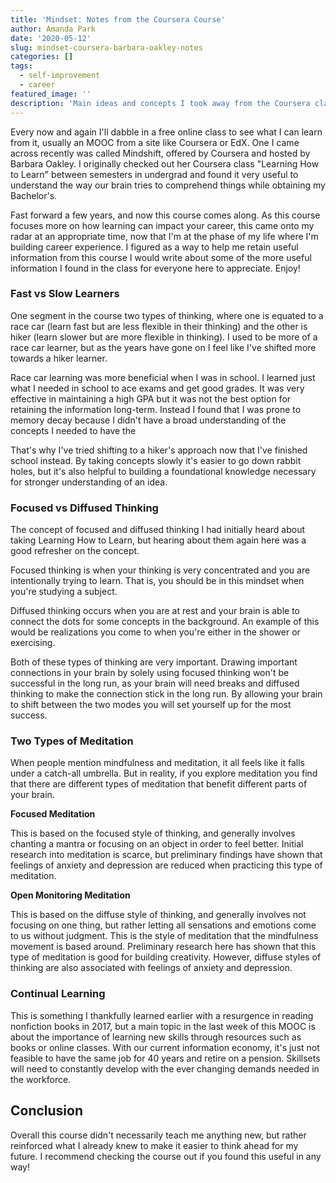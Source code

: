 ```yaml
---
title: 'Mindset: Notes from the Coursera Course'
author: Amanda Park
date: '2020-05-12'
slug: mindset-coursera-barbara-oakley-notes
categories: []
tags:
  - self-improvement
  - career
featured_image: ''
description: 'Main ideas and concepts I took away from the Coursera class.'
---
```


Every now and again I'll dabble in a free online class to see what I can learn from it, usually an MOOC from a site like Coursera or EdX. One I came across recently was called Mindshift, offered by Coursera and hosted by Barbara Oakley. I originally checked out her Coursera class "Learning How to Learn" between semesters in undergrad and found it very useful to understand the way our brain tries to comprehend things while obtaining my Bachelor's.

Fast forward a few years, and now this course comes along. As this course focuses more on how learning can impact your career, this came onto my radar at an appropriate time, now that I'm at the phase of my life where I'm building career experience. I figured as a way to help me retain useful information from this course I would write about some of the more useful information I found in the class for everyone here to appreciate. Enjoy!

### Fast vs Slow Learners

One segment in the course two types of thinking, where one is equated to a race car (learn fast but are less flexible in their thinking) and the other is hiker (learn slower but are more flexible in thinking). I used to be more of a race car learner, but as the years have gone on I feel like I've shifted more towards a hiker learner. 

Race car learning was more beneficial when I was in school. I learned just what I needed in school to ace exams and get good grades. It was very effective in maintaining a high GPA but it was not the best option for retaining the information long-term. Instead I found that I was prone to memory decay because I didn't have a broad understanding of the concepts I needed to have the 

That's why I've tried shifting to a hiker's approach now that I've finished school instead. By taking concepts slowly it's easier to go down rabbit holes, but it's also helpful to building a foundational knowledge necessary for stronger understanding of an idea. 

### Focused vs Diffused Thinking

The concept of focused and diffused thinking I had initially heard about taking Learning How to Learn, but hearing about them again here was a good refresher on the concept.

Focused thinking is when your thinking is very concentrated and you are intentionally trying to learn. That is, you should be in this mindset when you're studying a subject.

Diffused thinking occurs when you are at rest and your brain is able to connect the dots for some concepts in the background. An example of this would be realizations you come to when you're either in the shower or exercising. 

Both of these types of thinking are very important. Drawing important connections in your brain by solely using focused thinking won't be successful in the long run, as your brain will need breaks and diffused thinking to make the connection stick in the long run. By allowing your brain to shift between the two modes you will set yourself up for the most success.

### Two Types of Meditation

When people mention mindfulness and meditation, it all feels like it falls under a catch-all umbrella. But in reality, if you explore meditation you find that there are different types of meditation that benefit different parts of your brain. 

**Focused Meditation**

This is based on the focused style of thinking, and generally involves chanting a mantra or focusing on an object in order to feel better. Initial research into meditation is scarce, but preliminary findings have shown that feelings of anxiety and depression are reduced when practicing this type of meditation.

**Open Monitoring Meditation**

This is based on the diffuse style of thinking, and generally involves not focusing on one thing, but rather letting all sensations and emotions come to us without judgment. This is the style of meditation that the mindfulness movement is based around. Preliminary research here has shown that this type of meditation is good for building creativity. However, diffuse styles of thinking are also associated with feelings of anxiety and depression. 

### Continual Learning

This is something I thankfully learned earlier with a resurgence in reading nonfiction books in 2017, but a main topic in the last week of this MOOC is about the importance of learning new skills through resources such as books or online classes. With our current information economy, it's just not feasible to have the same job for 40 years and retire on a pension. Skillsets will need to constantly develop with the ever changing demands needed in the workforce. 

## Conclusion

Overall this course didn't necessarily teach me anything new, but rather reinforced what I already knew to make it easier to think ahead for my future. I recommend checking the course out if you found this useful in any way!
